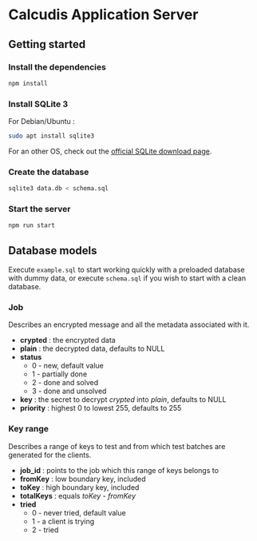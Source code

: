 # Calcudis Application Server
## Getting started
### Install the dependencies
```bash
npm install
```
### Install SQLite 3
For Debian/Ubuntu :
```bash
sudo apt install sqlite3
```
For an other OS, check out the [official SQLite download page](https://sqlite.org/download.html).
### Create the database
```bash
sqlite3 data.db < schema.sql
```
### Start the server
```bash
npm run start
```

## Database models
Execute `example.sql` to start working quickly with a preloaded database with dummy data, or execute `schema.sql` if you wish to start with a clean database.
### Job
Describes an encrypted message and all the metadata associated with it.
- **crypted** : the encrypted data
- **plain** : the decrypted data, defaults to NULL
- **status**
  - 0 - new, default value
  - 1 - partially done
  - 2 - done and solved
  - 3 - done and unsolved
- **key** : the secret to decrypt *crypted* into *plain*, defaults to NULL
- **priority** : highest 0 to lowest 255, defaults to 255

### Key range
Describes a range of keys to test and from which test batches are generated for the clients.
- **job_id** : points to the job which this range of keys belongs to
- **fromKey** : low boundary key, included
- **toKey** : high boundary key, included
- **totalKeys** : equals *toKey* - *fromKey*
- **tried**
  - 0 - never tried, default value
  - 1 - a client is trying
  - 2 - tried